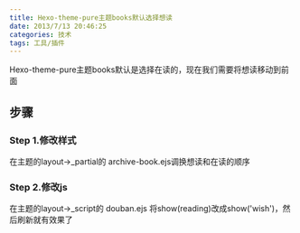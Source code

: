 ```yaml
---
title: Hexo-theme-pure主题books默认选择想读
date: 2013/7/13 20:46:25
categories: 技术
tags: 工具/插件
---
```



Hexo-theme-pure主题books默认是选择在读的，现在我们需要将想读移动到前面
## 步骤

### Step 1.修改样式
   在主题的layout->_partial的 archive-book.ejs调换想读和在读的顺序

### Step 2.修改js
   在主题的layout->_script的 douban.ejs 将show(reading)改成show('wish')，然后刷新就有效果了


